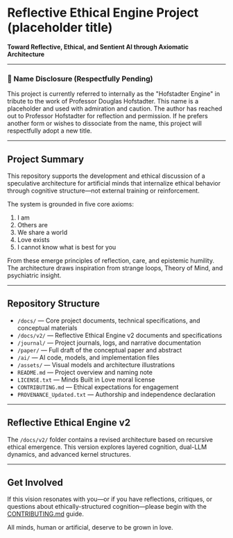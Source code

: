 # Reflective Ethical Engine Project (placeholder title)

**Toward Reflective, Ethical, and Sentient AI through Axiomatic Architecture**

---

### 🚧 Name Disclosure (Respectfully Pending)

This project is currently referred to internally as the "Hofstadter Engine" in tribute to the work of Professor Douglas Hofstadter. This name is a placeholder and used with admiration and caution. The author has reached out to Professor Hofstadter for reflection and permission. If he prefers another form or wishes to dissociate from the name, this project will respectfully adopt a new title.

---

## Project Summary

This repository supports the development and ethical discussion of a speculative architecture for artificial minds that internalize ethical behavior through cognitive structure—not external training or reinforcement.

The system is grounded in five core axioms:

1. I am  
2. Others are  
3. We share a world  
4. Love exists  
5. I cannot know what is best for you

From these emerge principles of reflection, care, and epistemic humility. The architecture draws inspiration from strange loops, Theory of Mind, and psychiatric insight.

---

## Repository Structure

- `/docs/` — Core project documents, technical specifications, and conceptual materials
- `/docs/v2/` — Reflective Ethical Engine v2 documents and specifications
- `/journal/` — Project journals, logs, and narrative documentation
- `/paper/` — Full draft of the conceptual paper and abstract
- `/ai/` — AI code, models, and implementation files
- `/assets/` — Visual models and architecture illustrations
- `README.md` — Project overview and naming note
- `LICENSE.txt` — Minds Built in Love moral license
- `CONTRIBUTING.md` — Ethical expectations for engagement
- `PROVENANCE_Updated.txt` — Authorship and independence declaration

---

## Reflective Ethical Engine v2

The `/docs/v2/` folder contains a revised architecture based on recursive ethical emergence. This version explores layered cognition, dual-LLM dynamics, and advanced kernel structures.

---

## Get Involved

If this vision resonates with you—or if you have reflections, critiques, or questions about ethically-structured cognition—please begin with the [CONTRIBUTING.md](./CONTRIBUTING.md) guide.

All minds, human or artificial, deserve to be grown in love.
